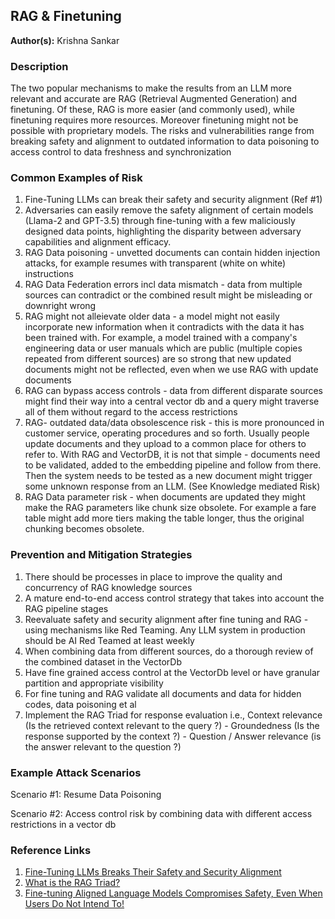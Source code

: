 

## RAG & Finetuning

**Author(s):** Krishna Sankar

### Description

The two popular mechanisms to make the results from an LLM more relevant and accurate are RAG (Retrieval Augmented Generation) and finetuning.
Of these, RAG is more easier (and commonly used), while finetuning requires more resources.
Moreover finetuning might not be possible with proprietary models.
The risks and vulnerabilities range from breaking safety and alignment to outdated information to data poisoning to access control to data freshness and synchronization

### Common Examples of Risk

1. Fine-Tuning LLMs can break their safety and security alignment (Ref #1)
2. Adversaries can easily remove the safety alignment of certain models (Llama-2 and GPT-3.5) through fine-tuning with a few maliciously designed data points, highlighting the disparity between adversary capabilities and alignment efficacy.
3. RAG Data poisoning - unvetted documents can contain hidden injection attacks, for example resumes with transparent (white on white) instructions
4. RAG Data Federation errors incl data mismatch - data from multiple sources can contradict or the combined result might be misleading or downright wrong
5. RAG might not alleievate older data - a model might not easily incorporate new information when it contradicts with the data it has been trained with. For example, a model trained with a company's engineering data or user manuals which are public (multiple copies repeated from different sources) are so strong that new updated documents might not be reflected, even when we use RAG with update documents
6. RAG can bypass access controls - data from different disparate sources might find their way into a central vector db and a query might traverse all of them without regard to the access restrictions
7. RAG- outdated data/data obsolescence risk - this is more pronounced in customer service, operating procedures and so forth. Usually people update documents and they upload to a common place for others to refer to. With RAG and VectorDB, it is not that simple - documents need to be validated, added to the embedding pipeline and follow from there. Then the system needs to be tested as a new document might trigger some unknown response from an LLM. (See Knowledge mediated Risk)
8. RAG Data parameter risk - when documents are updated they might make the RAG parameters like chunk size obsolete. For example a fare table might add more tiers making the table longer, thus the original chunking becomes obsolete.


### Prevention and Mitigation Strategies

1. There should be processes in place to improve the quality and concurrency of RAG knowledge sources
2. A mature end-to-end access control strategy that takes into account the RAG pipeline stages
3. Reevaluate safety and security alignment after fine tuning and RAG - using mechanisms like Red Teaming. Any LLM system in production should be AI Red Teamed at least weekly
4. When combining data from different sources, do a thorough review of the combined dataset in the VectorDb
5. Have fine grained access control at the VectorDb level or have granular partition and appropriate visibility
6. For fine tuning and RAG validate all documents and data for hidden codes, data poisoning et al
7. Implement the RAG Triad for response evaluation i.e., Context relevance (Is the retrieved context relevant to the query ?) - Groundedness (Is the response supported by the context ?) - Question / Answer relevance (is the answer relevant to the question ?) 

### Example Attack Scenarios

Scenario #1: Resume Data Poisoning

Scenario #2: Access control risk by combining data with different access restrictions in a vector db


### Reference Links

1. [Fine-Tuning LLMs Breaks Their Safety and Security Alignment](https://www.robustintelligence.com/blog-posts/fine-tuning-llms-breaks-their-safety-and-security-alignment)
2. [What is the RAG Triad?](https://truera.com/ai-quality-education/generative-ai-rags/what-is-the-rag-triad/)
3. [Fine-tuning Aligned Language Models Compromises Safety, Even When Users Do Not Intend To!](https://openreview.net/forum?id=hTEGyKf0dZ)
